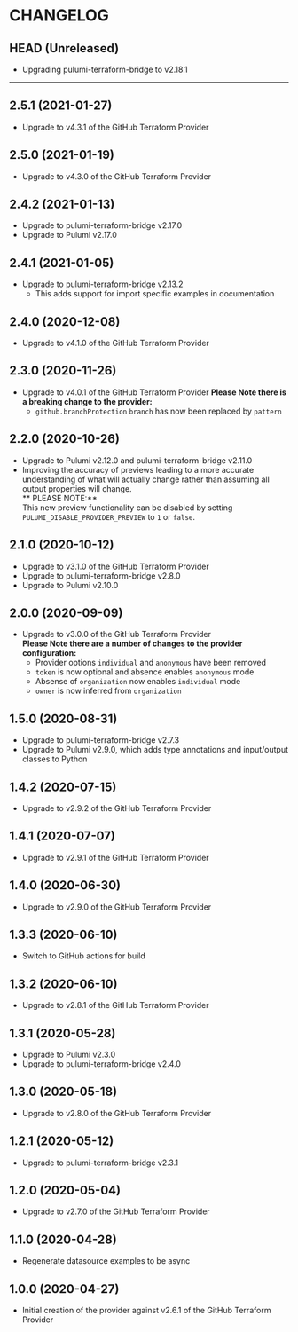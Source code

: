 CHANGELOG
=========

## HEAD (Unreleased)
* Upgrading pulumi-terraform-bridge to v2.18.1

---

## 2.5.1 (2021-01-27)
* Upgrade to v4.3.1 of the GitHub Terraform Provider

## 2.5.0 (2021-01-19)
* Upgrade to v4.3.0 of the GitHub Terraform Provider

## 2.4.2 (2021-01-13)
* Upgrade to pulumi-terraform-bridge v2.17.0
* Upgrade to Pulumi v2.17.0

## 2.4.1 (2021-01-05)
* Upgrade to pulumi-terraform-bridge v2.13.2
  * This adds support for import specific examples in documentation

## 2.4.0 (2020-12-08)
* Upgrade to v4.1.0 of the GitHub Terraform Provider

## 2.3.0 (2020-11-26)
* Upgrade to v4.0.1 of the GitHub Terraform Provider
  **Please Note there is a breaking change to the provider:**
  * `github.branchProtection` `branch` has now been replaced by `pattern`

## 2.2.0 (2020-10-26)
* Upgrade to Pulumi v2.12.0 and pulumi-terraform-bridge v2.11.0
* Improving the accuracy of previews leading to a more accurate understanding of what will actually change rather than assuming all output properties will change.  
  ** PLEASE NOTE:**  
  This new preview functionality can be disabled by setting `PULUMI_DISABLE_PROVIDER_PREVIEW` to `1` or `false`.

## 2.1.0 (2020-10-12)
* Upgrade to v3.1.0 of the GitHub Terraform Provider  
* Upgrade to pulumi-terraform-bridge v2.8.0
* Upgrade to Pulumi v2.10.0

## 2.0.0 (2020-09-09)
* Upgrade to v3.0.0 of the GitHub Terraform Provider  
  **Please Note there are a number of changes to the provider configuration:**
  * Provider options `individual` and `anonymous` have been removed  
  * `token` is now optional and absence enables `anonymous` mode
  * Absense of `organization` now enables `individual` mode
  * `owner` is now inferred from `organization`

## 1.5.0 (2020-08-31)
* Upgrade to pulumi-terraform-bridge v2.7.3
* Upgrade to Pulumi v2.9.0, which adds type annotations and input/output classes to Python

## 1.4.2 (2020-07-15)
* Upgrade to v2.9.2 of the GitHub Terraform Provider

## 1.4.1 (2020-07-07)
* Upgrade to v2.9.1 of the GitHub Terraform Provider

## 1.4.0 (2020-06-30)
* Upgrade to v2.9.0 of the GitHub Terraform Provider

## 1.3.3 (2020-06-10)
* Switch to GitHub actions for build

## 1.3.2 (2020-06-10)
* Upgrade to v2.8.1 of the GitHub Terraform Provider

## 1.3.1 (2020-05-28)
* Upgrade to Pulumi v2.3.0
* Upgrade to pulumi-terraform-bridge v2.4.0

## 1.3.0 (2020-05-18)
* Upgrade to v2.8.0 of the GitHub Terraform Provider

## 1.2.1 (2020-05-12)
* Upgrade to pulumi-terraform-bridge v2.3.1

## 1.2.0 (2020-05-04)
* Upgrade to v2.7.0 of the GitHub Terraform Provider

## 1.1.0 (2020-04-28)
* Regenerate datasource examples to be async

## 1.0.0 (2020-04-27)
* Initial creation of the provider against v2.6.1 of the GitHub Terraform Provider
